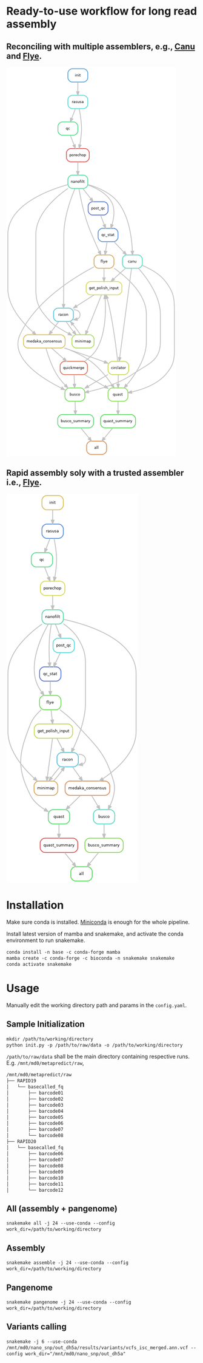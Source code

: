 # Ready-to-use workflow for long read assembly
## Reconciling with multiple assemblers, e.g., [Canu](https://github.com/marbl/canu) and [Flye](https://github.com/fenderglass/Flye).
![rulegraph](/dag.png)
## Rapid assembly soly with a trusted assembler i.e., [Flye](https://github.com/fenderglass/Flye).
![rulegraph-flye](/dag_flye.png)

# Installation
Make sure conda is installed. [Miniconda](https://docs.conda.io/en/latest/miniconda.html) is enough for the whole pipeline.

Install latest version of mamba and snakemake, and activate the conda environment to run snakemake.
```
conda install -n base -c conda-forge mamba
mamba create -c conda-forge -c bioconda -n snakemake snakemake
conda activate snakemake
```

# Usage
Manually edit the working directory path and params in the `config.yaml`.
## Sample Initialization
```
mkdir /path/to/working/directory
python init.py -p /path/to/raw/data -o /path/to/working/directory
```
`/path/to/raw/data` shall be the main directory containing respective runs. E.g. `/mnt/md0/metapredict/raw`,
```
/mnt/md0/metapredict/raw
├── RAPID19
│   └── basecalled_fq
│       ├── barcode01
│       ├── barcode02
│       ├── barcode03
│       ├── barcode04
│       ├── barcode05
│       ├── barcode06
│       ├── barcode07
│       └── barcode08
├── RAPID20
│   └── basecalled_fq
│       ├── barcode06
│       ├── barcode07
│       ├── barcode08
│       ├── barcode09
│       ├── barcode10
│       ├── barcode11
│       └── barcode12
```

## All (assembly + pangenome)

```
snakemake all -j 24 --use-conda --config work_dir=/path/to/working/directory
```

## Assembly
```
snakemake assemble -j 24 --use-conda --config work_dir=/path/to/working/directory
```

## Pangenome
```
snakemake pangenome -j 24 --use-conda --config work_dir=/path/to/working/directory
```

## Variants calling
```
snakemake -j 6 --use-conda /mnt/md0/nano_snp/out_dh5a/results/variants/vcfs_isc_merged.ann.vcf --config work_dir="/mnt/md0/nano_snp/out_dh5a"
```
